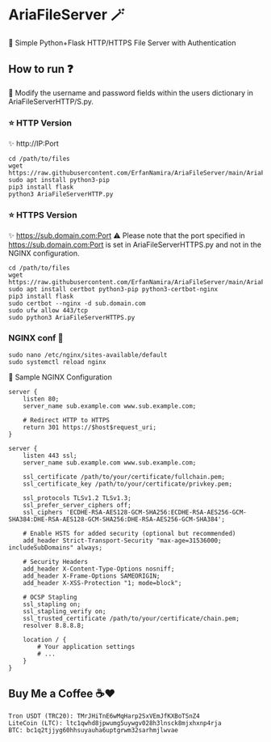 # AriaFileServer 🪄
🌟 Simple Python+Flask HTTP/HTTPS File Server with Authentication

## How to run ❓
🧩 Modify the username and password fields within the users dictionary in AriaFileServerHTTP/S.py.
### ⭐ HTTP Version
✨ http://IP:Port
```
cd /path/to/files
wget https://raw.githubusercontent.com/ErfanNamira/AriaFileServer/main/AriaFileServerHTTP.py
sudo apt install python3-pip
pip3 install flask
python3 AriaFileServerHTTP.py
```
### ⭐ HTTPS Version
✨ https://sub.domain.com:Port
⚠️ Please note that the port specified in https://sub.domain.com:Port is set in AriaFileServerHTTPS.py and not in the NGINX configuration.
```
cd /path/to/files
wget https://raw.githubusercontent.com/ErfanNamira/AriaFileServer/main/AriaFileServerHTTPS.py
sudo apt install certbot python3-pip python3-certbot-nginx
pip3 install flask
sudo certbot --nginx -d sub.domain.com
sudo ufw allow 443/tcp
sudo python3 AriaFileServerHTTPS.py
```
### NGINX conf 🧬
```
sudo nano /etc/nginx/sites-available/default
sudo systemctl reload nginx
```
💠 Sample NGINX Configuration 
```
server {
    listen 80;
    server_name sub.example.com www.sub.example.com;

    # Redirect HTTP to HTTPS
    return 301 https://$host$request_uri;
}

server {
    listen 443 ssl;
    server_name sub.example.com www.sub.example.com;

    ssl_certificate /path/to/your/certificate/fullchain.pem;
    ssl_certificate_key /path/to/your/certificate/privkey.pem;

    ssl_protocols TLSv1.2 TLSv1.3;
    ssl_prefer_server_ciphers off;
    ssl_ciphers 'ECDHE-RSA-AES128-GCM-SHA256:ECDHE-RSA-AES256-GCM-SHA384:DHE-RSA-AES128-GCM-SHA256:DHE-RSA-AES256-GCM-SHA384';

    # Enable HSTS for added security (optional but recommended)
    add_header Strict-Transport-Security "max-age=31536000; includeSubDomains" always;

    # Security Headers
    add_header X-Content-Type-Options nosniff;
    add_header X-Frame-Options SAMEORIGIN;
    add_header X-XSS-Protection "1; mode=block";

    # OCSP Stapling
    ssl_stapling on;
    ssl_stapling_verify on;
    ssl_trusted_certificate /path/to/your/certificate/chain.pem;
    resolver 8.8.8.8;

    location / {
        # Your application settings
        # ...
    }
}
```
## Buy Me a Coffee ☕❤️
```
Tron USDT (TRC20): TMrJHiTnE6wMqHarp2SxVEmJfKXBoTSnZ4
LiteCoin (LTC): ltc1qwhd8jpwumg5uywgv028h3lnsck8mjxhxnp4rja
BTC: bc1q2tjjyg60hhsuyauha6uptgrwm32sarhmjlwvae
```
